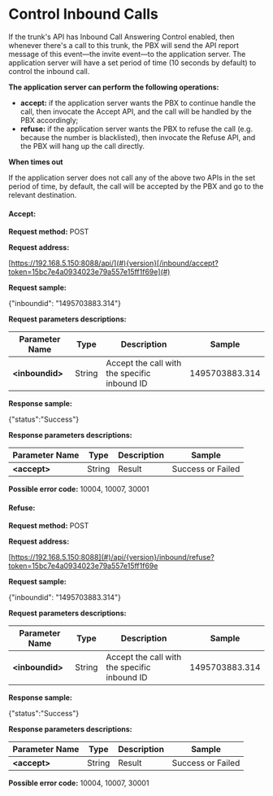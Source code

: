 # Control Inbound Calls

If the trunk's API has Inbound Call Answering Control enabled, then whenever there's a call to this trunk, the PBX will send the API report message of this event—the invite event—to the application server. The application server will have a set period of time \(10 seconds by default\) to control the inbound call. 

**The application server can perform the following operations:**

* **accept:** if the application server wants the PBX to continue handle the call, then invocate the Accept API, and the call will be handled by the PBX accordingly;
* **refuse:** if the application server wants the PBX to refuse the call \(e.g. because the number is blacklisted\), then invocate the Refuse API, and the PBX will hang up the call directly.

**When times out**

If the application server does not call any of the above two APIs in the set period of time, by default, the call will be accepted by the PBX and go to the relevant destination.

#### **Accept:**

**Request method:** POST

**Request address:**

[https://192.168.5.150:8088/api/](#){version}[/inbound/accept?token=15bc7e4a0934023e79a557e15ff1f69e](#)

**Request sample:**

{"inboundid": "1495703883.314"}

**Request parameters descriptions:**

| **Parameter Name** | **Type** | **Description** | **Sample** |
| --- | --- | --- | --- |
| **&lt;inboundid&gt;** | String | Accept the call with the specific inbound ID | 1495703883.314 |

**Response sample:**

{"status":"Success"}

**Response parameters descriptions:**

| **Parameter Name** | **Type** | **Description** | **Sample** |
| --- | --- | --- | --- |
| **&lt;accept&gt;** | String | Result | Success or Failed |

**Possible error code:** 10004, 10007, 30001

#### **Refuse:**

**Request method:** POST

**Request address:**

[https://192.168.5.150:8088](#)/api/{version}/inbound/refuse?token=15bc7e4a0934023e79a557e15ff1f69e

**Request sample:**

{"inboundid": "1495703883.314"}

**Request parameters descriptions:**

| **Parameter Name** | **Type** | **Description** | **Sample** |
| --- | --- | --- | --- |
| **&lt;inboundid&gt;** | String | Accept the call with the specific inbound ID | 1495703883.314 |

**Response sample:**

{"status":"Success"}

**Response parameters descriptions:**

| **Parameter Name** | **Type** | **Description** | **Sample** |
| --- | --- | --- | --- |
| **&lt;accept&gt;** | String | Result | Success or Failed |

**Possible error code:** 10004, 10007, 30001


